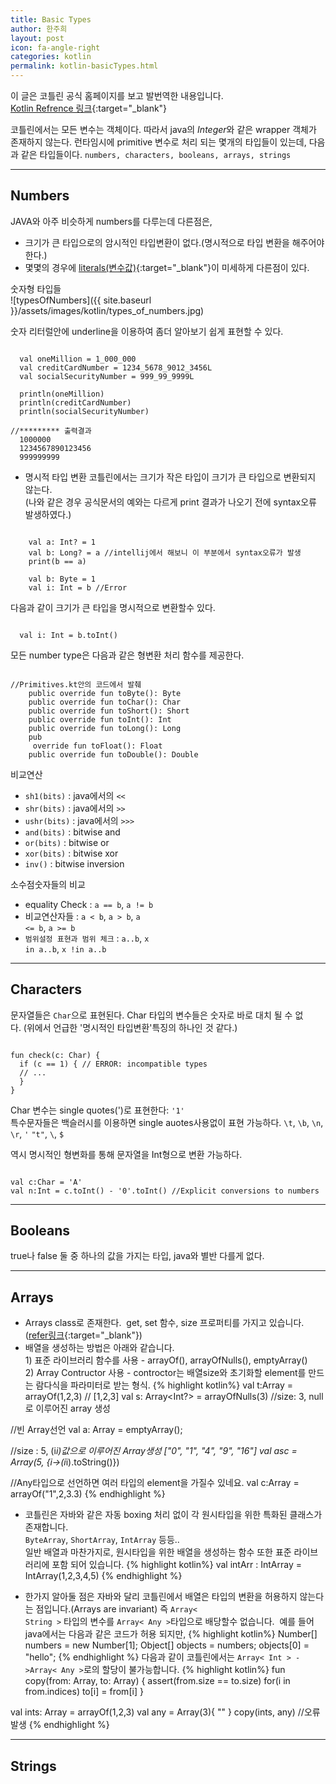 ```yaml
---
title: Basic Types
author: 한주희
layout: post
icon: fa-angle-right
categories: kotlin
permalink: kotlin-basicTypes.html
---
```

이 글은 코틀린 공식 홈페이지를 보고 발번역한 내용입니다.
<br/>[Kotlin Refrence 링크](https://kotlinlang.org/docs/reference/basic-types.html){:target="_blank"}


코틀린에서는 모든 변수는 객체이다. 따라서 java의 *Integer*와 같은 wrapper 객체가 존재하지 않는다.
런타임시에 primitive 변수로 처리 되는 몇개의 타입들이 있는데, 다음과 같은 타입들이다. ```numbers, characters, booleans, arrays, strings```
- - -
## Numbers
JAVA와 아주 비슷하게 numbers를 다루는데 다른점은,
* 크기가 큰 타입으로의 암시적인 타입변환이 없다.(명시적으로 타입 변환을 해주어야 한다.)
* 몇몇의 경우에 [literals(변수값)](https://ko.wikipedia.org/wiki/%EB%A6%AC%ED%84%B0%EB%9F%B4){:target="_blank"}이 미세하게 다른점이 있다.


<span class="font14">숫자형 타입들</span>
<br>![typesOfNumbers]({{ site.baseurl }}/assets/images/kotlin/types_of_numbers.jpg)

숫자 리터럴안에 underline을 이용하여 좀더 알아보기 쉽게 표현할 수 있다.
<pre><code class="kotlin">
  val oneMillion = 1_000_000
  val creditCardNumber = 1234_5678_9012_3456L
  val socialSecurityNumber = 999_99_9999L

  println(oneMillion)
  println(creditCardNumber)
  println(socialSecurityNumber)

//********* 출력결과
  1000000
  1234567890123456
  999999999    
</code></pre>


* <bold class="colorBlueLight">명시적 타입 변환</bold> 코틀린에서는 크기가 작은 타입이 크기가 큰 타입으로 변환되지 않는다.
<br><span class="font15">(나와 같은 경우 공식문서의 예와는 다르게 print 결과가 나오기 전에 syntax오류 발생하였다.)</span>
<pre><code>
    val a: Int? = 1
    val b: Long? = a //intellij에서 해보니 이 부분에서 syntax오류가 발생
    print(b == a)

    val b: Byte = 1
    val i: Int = b //Error
</code></pre>
<span class="font15">다음과 같이 크기가 큰 타입을 명시적으로 변환할수 있다.
<pre><code>
  val i: Int = b.toInt()
</code></pre>

모든 number type은 다음과 같은 형변환 처리 함수를 제공한다.
<pre><code>
//Primitives.kt안의 코드에서 발췌
    public override fun toByte(): Byte
    public override fun toChar(): Char
    public override fun toShort(): Short
    public override fun toInt(): Int
    public override fun toLong(): Long
    pub      
     override fun toFloat(): Float
    public override fun toDouble(): Double
</code></pre>

 <bold class="font19">비교연산</bold>
- <code>sh1(bits)</code> : java에서의 <code><<</code>
- <code>shr(bits)</code> : java에서의 <code>>></code>
- <code>ushr(bits)</code> : java에서의 <code>>>></code>
- <code>and(bits)</code> : bitwise and
- <code>or(bits)</code> : bitwise or
- <code>xor(bits)</code> : bitwise xor
- <code>inv()</code> : bitwise inversion

<bold class="font19">소수점숫자들의 비교</bold>
- equality Check : <code>a == b</code>, <code>a != b</code>
- 비교연산자들 : <code>a < b</code>, <code>a > b</code>, <code>a <= b</code>, <code>a >= b</code>
- <code>범위설정 표현과 범위 체크</code> : <code>a..b</code>, <code>x in a..b</code>, <code>x !in a..b</code>

- - -
## Characters
문자열들은 <code>Char</code>으로 표현된다.
Char 타입의 변수들은 숫자로 바로 대치 될 수 없다.&nbsp;(위에서 언급한 '명시적인 타입변환'특징의 하나인 것 같다.)
<pre><code>
fun check(c: Char) {
  if (c == 1) { // ERROR: incompatible types
  // ...
  }
}
</code></pre>
Char 변수는 single quotes(')로 표현한다: <code>'1'</code>
<br>특수문자들은 백슬러시를 이용하면 single auotes사용없이 표현 가능하다.
<code>\t</code>, <code>\b</code>, <code>\n</code>, <code>\r</code>, <code>\'</code>
<code>\"t"</code>, <code>\\</code>, <code>$</code>

역시 명시적인 형변화를 통해 문자열을 Int형으로 변환 가능하다.
<pre><code class="kotlin">
val c:Char = 'A'
val n:Int = c.toInt() - '0'.toInt() //Explicit conversions to numbers
</code></pre>

- - -
## Booleans
true나 false 둘 중 하나의 값을 가지는 타입, java와 별반 다를게 없다.
- - -
## Arrays
* Arrays class로 존재한다.&nbsp;&nbsp;get, set 함수, size 프로퍼티를 가지고 있습니다.
([refer링크](https://kotlinlang.org/api/latest/jvm/stdlib/kotlin/-array/index.html){:target="_blank"})
* 배열을 생성하는 방법은 아래와 같습니다.
<br>1) 표준 라이브러리 함수를 사용 - arrayOf(), arrayOfNulls(), emptyArray()
<br>2) Array Contructor 사용 - controctor는 배열size와 초기화할 element를 만드는 람다식을 파라미터로 받는 형식.
{% highlight kotlin%}
val t:Array<Int> = arrayOf(1,2,3) // [1,2,3]
val s: Array<Int?> = arrayOfNulls(3) //size: 3, null로 이루어진 array 생성

//빈 Array선언
val a: Array<String> = emptyArray();

//size : 5, (i*i)값으로 이루어진 Array<String>생성 ["0", "1", "4", "9", "16"]
val asc = Array(5, {i->(i*i).toString()})

//Any타입으로 선언하면 여러 타입의 element을 가질수 있네요.
val c:Array<Any> = arrayOf("1",2,3.3)
{% endhighlight %}

* 코틀린은 자바와 같은 자동 boxing 처리 없이 각 원시타입을 위한 특화된 클래스가 존재합니다.
<br><code>ByteArray</code>, <code>ShortArray</code>, <code>IntArray</code> 등등..
<br>일반 배열과 마찬가지로, 원시타입을 위한 배열을 생성하는 함수 또한 표준 라이브러리에 포함 되어 있습니다.
{% highlight kotlin%}
val intArr : IntArray = IntArray(1,2,3,4,5)
{% endhighlight %}

* 한가지 알아둘 점은 자바와 달리 코틀린에서 배열은 타입의 변환을 허용하지 않는다는 점입니다.(Arrays are invariant)
즉 <code>Array< String ></code> 타입의 변수를 <code>Array< Any ></code>타입으로 배당할수 없습니다.
&nbsp;예를 들어 java에서는 다음과 같은 코드가 허용 되지만,
{% highlight kotlin%}
Number[] numbers = new Number[1];
Object[] objects = numbers;
objects[0] = "hello";
{% endhighlight %}
다음과 같이 코틀린에서는 <code>Array< Int > ->Array< Any ></code>로의 할당이 불가능합니다.
{% highlight kotlin%}
fun copy(from: Array<Any>, to: Array<Any>) {
    assert(from.size == to.size)
    for(i in from.indices)
        to[i] = from[i]
}

val ints: Array<Int> = arrayOf(1,2,3)
    val any = Array<Any>(3){ "" }
    copy(ints, any) //오류 발생
{% endhighlight %}

- - -
## Strings
